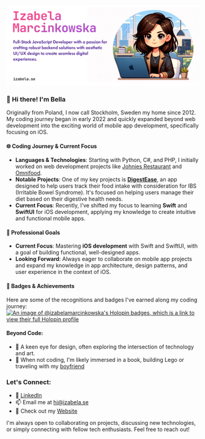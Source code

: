 ![Profile Banner](/izabela.jpg)

### 👋 Hi there! I'm Bella  
Originally from Poland, I now call Stockholm, Sweden my home since 2012. My coding journey began in early 2022 and quickly expanded beyond web development into the exciting world of mobile app development, specifically focusing on iOS.

#### 🌐 Coding Journey & Current Focus
- **Languages & Technologies**: Starting with Python, C#, and PHP, I initially worked on web development projects like [Johnies Restaurant](https://github.com/izabela-marcinkowska/Restaurant-Project) and [Omnifood](https://github.com/izabela-marcinkowska/Omnifood-Project).
- **Notable Projects**: One of my key projects is **[DigestEase](https://github.com/izabela-marcinkowska/digestEase)**, an app designed to help users track their food intake with consideration for IBS (Irritable Bowel Syndrome). It's focused on helping users manage their diet based on their digestive health needs.
- **Current Focus**: Recently, I’ve shifted my focus to learning **Swift** and **SwiftUI** for iOS development, applying my knowledge to create intuitive and functional mobile apps.

#### 💼 Professional Goals
- **Current Focus**: Mastering **iOS development** with Swift and SwiftUI, with a goal of building functional, well-designed apps.
- **Looking Forward**: Always eager to collaborate on mobile app projects and expand my knowledge in app architecture, design patterns, and user experience in the context of iOS.

#### 🏅 Badges & Achievements
Here are some of the recognitions and badges I've earned along my coding journey:
[![An image of @izabelamarcinkowska's Holopin badges, which is a link to view their full Holopin profile](https://holopin.me/izabelamarcinkowska)](https://holopin.io/@izabelamarcinkowska)

#### Beyond Code:
- 🎨 A keen eye for design, often exploring the intersection of technology and art.
- 📖 When not coding, I'm likely immersed in a book, building Lego or traveling with my [boyfriend](https://johnie.se)

### Let's Connect:
- 💼 [LinkedIn](https://www.linkedin.com/in/izabela-marcinkowska-199763199/)
- 📫 Email me at [hi@izabela.se](mailto:hi@izabela.se)
- 📁 Check out my [Website](http://iabela.se) 

I'm always open to collaborating on projects, discussing new technologies, or simply connecting with fellow tech enthusiasts. Feel free to reach out!

